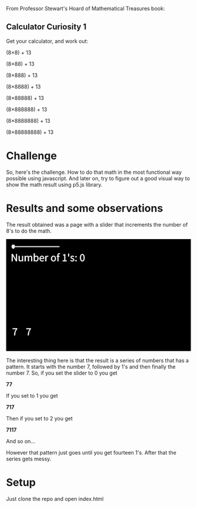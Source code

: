 From Professor Stewart's Hoard of Mathematical Treasures book:

## Calculator Curiosity 1

Get your calculator, and work out:

(8×8) + 13

(8×88) + 13

(8×888) + 13

(8×8888) + 13

(8×88888) + 13

(8×888888) + 13

(8×8888888) + 13

(8×88888888) + 13

# Challenge
So, here's the challenge. How to do that math 
in the most functional way possible using 
javascript.
And later on, try to figure out
a good visual way to show the math result using 
p5.js library.

# Results and some observations
The result obtained was a page with a slider that increments 
the number of 8's to do the math.

![Webpage image](img/calculatorCuriosity1.png)

The interesting thing here is that the result is a 
series 
of numbers that has a pattern.
It starts with the number 7, followed by 1's
and then finally the number 7. So, if you set the slider to
0 you get 

**77**

If you set to 1 you get

**717**

Then if you set to 2 you get

**7117**

And so on...

However that pattern just goes until you get 
fourteen 1's. After that the series gets
messy.

# Setup

Just clone the repo and open index.html